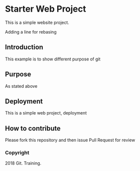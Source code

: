 # Starter Web Project

This is a simple website project.

Adding a line for rebasing

## Introduction

This example is to show different purpose of git

## Purpose

As stated above

## Deployment

This is a simple web project, deployment

## How to contribute
Please fork this repository and then issue Pull Request for review

### Copyright

2018 Git. Training.